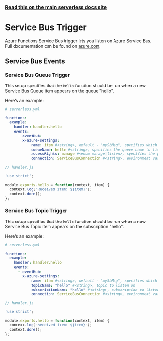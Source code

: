 <!--
title: Serverless Framework - Azure Functions Events - Service Bus
menuText: Service Bus
menuOrder: 4
description: Setting up Service Bus Events with Azure Functions via the Serverless Framework
layout: Doc
-->

<!-- DOCS-SITE-LINK:START automatically generated  -->
### [Read this on the main serverless docs site](https://www.serverless.com/framework/docs/providers/azure/events/servicebus)
<!-- DOCS-SITE-LINK:END -->

# Service Bus Trigger

Azure Functions Service Bus trigger lets you listen on Azure Service Bus. Full documentation can be found on [azure.com](https://docs.microsoft.com/en-us/azure/azure-functions/functions-bindings-service-bus).

## Service Bus Events

### Service Bus Queue Trigger

This setup specifies that the `hello` function should be run when a new Service Bus Queue item appears on the queue "hello".

Here's an example:

```yml
# serverless.yml

functions:
  example:
    handler: handler.hello
    events:
      - eventHub:
        x-azure-settings:
            name: item #<string>, default - "mySbMsg", specifies which name it's available on `context.bindings`
            queueName: hello #<string>, specifies the queue name to listen on
            accessRights: manage #<enum manage|listen>, specifies the permission to use when listening on the queue (manage will create queue if not exists)
            connection: ServiceBusConnection #<string>, environment variable which contains Service Bus Namespace Connection String
```

```javascript
// handler.js

'use strict';

module.exports.hello = function(context, item) {
  context.log("Received item: ${item}");
  context.done();
};
```

### Service Bus Topic Trigger

This setup specifies that the `hello` function should be run when a new Service Bus Topic item appears on the subscription "hello".

Here's an example:

```yml
# serverless.yml

functions:
  example:
    handler: handler.hello
    events:
      - eventHub:
        x-azure-settings:
            name: item #<string>, default - "mySbMsg", specifies which name it's available on `context.bindings` 
            topicName: "hello" #<string>, topic to listen on
            subscriptionName: "hello" #<string>, subscription to listen on
            connection: ServiceBusConnection #<string>, environment variable which contains Service Bus Namespace Connection String
```

```javascript
// handler.js

'use strict';

module.exports.hello = function(context, item) {
  context.log("Received item: ${item}");
  context.done();
};
```